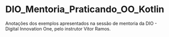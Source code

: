 # DIO_Mentoria_Praticando_OO_Kotlin
Anotações dos exemplos apresentados na sessão de mentoria da DIO - Digital Innovation One, pelo instrutor Vitor Ramos.
